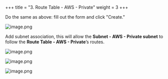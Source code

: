 +++
title = "3. Route Table - AWS - Private"
weight = 3
+++


Do the same as above: fill out the form and click "Create."


![image.png](/images/003-iii-setup-vpc-aws-resources/10-292205-image.png)


Add subnet association, this will allow the **Subnet - AWS - Private subnet** to follow the **Route Table - AWS - Private**’s routes.


![image.png](/images/003-iii-setup-vpc-aws-resources/10-646134-image.png)


![image.png](/images/003-iii-setup-vpc-aws-resources/10-269643-image.png)


![image.png](/images/003-iii-setup-vpc-aws-resources/10-793192-image.png)


